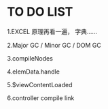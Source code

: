 # TO DO LIST

1.EXCEL 原理再看一遍， 字典……

2.Major GC / Minor GC / DOM GC

3.compileNodes

4.elemData.handle

5.$viewContentLoaded

6.controller compile link